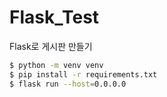 # Flask_Test
Flask로 게시판 만들기

```bash
$ python -m venv venv
$ pip install -r requirements.txt
$ flask run --host=0.0.0.0
```
